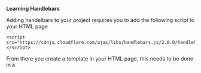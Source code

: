 **Learning Handlebars**

Adding handelbars to your project requires you to add the following script to your HTML page

    <script src="https://cdnjs.cloudflare.com/ajax/libs/handlebars.js/2.0.0/handlebars.js"></script>
    
From there you create a template in your HTML page, this needs to be done in a <script> tag, with a special ID so your browser doesn't try to read it like a JavaScript file. In this you wrap your expressions in {{ }} double (or triple) curly braces.

    <script id = "my-template" type ="text/x-handlebars-template">
        {{name}}
        {{age}}
        {{gender}}
    </script>
    
**Flexbox**
Flexbox is flexible in the way it lays things out - both horizontally and vertically You can specify whether you want the containers to show up left to right(or right to left) in a row,

    .container { 
      flex-direction: row (or row-reverse):
    }

or top to bottom(bottom to top) in a column.

    .container { 
      flex-direction: column (or column-reverse): 
    }

You can use it to fix your spacing: 

    .container { 
        justify-content:space-evenly
     } 

The biggest relief for me is being able to center vertically easily: 

    .container { 
        align-items: center
    }

Containers inside of containers can also be Flexboxes.
